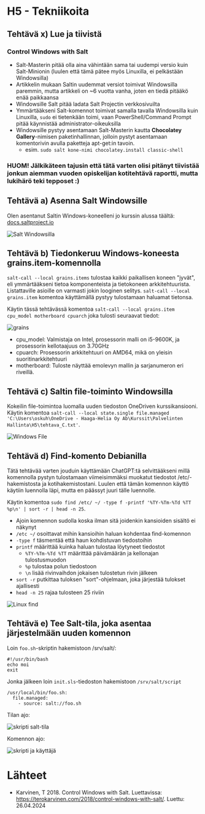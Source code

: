 # H5 - Tekniikoita

## Tehtävä x) Lue ja tiivistä

### Control Windows with Salt

- Salt-Masterin pitää olla aina vähintään sama tai uudempi versio kuin Salt-Minionin (luulen että tämä pätee myös Linuxilla, ei pelkästään Windowsilla)
- Artikkelin mukaan Saltin uudemmat versiot toimivat Windowsilla paremmin, mutta artikkeli on ~6 vuotta vanha, joten en tiedä pitääkö enää paikkaansa
- Windowsille Salt pitää ladata Salt Projectin verkkosivuilta
- Ymmärtääkseni Salt-komennot toimivat samalla tavalla Windowsilla kuin Linuxilla, ````sudo```` ei tietenkään toimi, vaan PowerShell/Command Prompt pitää käynnistää administrator-oikeuksilla
- Windowsille pystyy asentamaan Salt-Masterin kautta **Chocolatey Gallery**-nimisen paketinhallinnan, jolloin pystyt asentamaan komentorivin avulla paketteja apt-get:in tavoin.
  - esim. ````sudo salt kone-nimi chocolatey.install classic-shell````

### HUOM! Jälkikäteen tajusin että tätä varten olisi pitänyt tiivistää jonkun aiemman vuoden opiskelijan kotitehtävä raportti, mutta lukihärö teki tepposet :)

## Tehtävä a) Asenna Salt Windowsille

Olen asentanut Saltin Windows-koneelleni jo kurssin alussa täältä: [docs.saltproject.io](https://docs.saltproject.io/salt/install-guide/en/latest/topics/install-by-operating-system/windows.html)

![Salt Windowsilla](https://github.com/rakkitect/Server-Management/blob/main/Images/salt_windows.png)

## Tehtävä b) Tiedonkeruu Windows-koneesta grains.item-komennolla

````salt-call --local grains.items```` tulostaa kaikki paikallisen koneen "jyvät", eli ymmärtääkseni tietoa komponenteista ja tietokoneen arkkitehtuurista. Listattaville asioille on varmasti jokin looginen selitys.
````salt-call --local grains.item```` komentoa käyttämällä pystyy tulostamaan haluamat tietonsa.

Käytin tässä tehtävässä komentoa ````salt-call --local grains.item cpu_model motherboard cpuarch```` joka tulosti seuraavat tiedot:

![grains](https://github.com/rakkitect/Server-Management/blob/main/Images/grains.png)

- cpu_model: Valmistaja on Intel, prosessorin malli on i5-9600K, ja prosessorin kellotaajuus on 3.70GHz
- cpuarch: Prosessorin arkkitehtuuri on AMD64, mikä on yleisin suoritinarkkitehtuuri
- motherboard: Tuloste näyttää emolevyn mallin ja sarjanumeron eri riveillä.

## Tehtävä c) Saltin file-toiminto Windowsilla

Kokeilin file-toimintoa luomalla uuden tiedoston OneDriven kurssikansiooni. Käytin komentoa ````salt-call --local state.single file.managed 'C:\Users\oskuh\OneDrive - Haaga-Helia Oy Ab\Kurssit\Palvelinten Hallinta\H5\tehtava_C.txt'````.

![Windows File](https://github.com/rakkitect/Server-Management/blob/main/Images/windows_file.png)

## Tehtävä d) Find-komento Debianilla

Tätä tehtävää varten jouduin käyttämään ChatGPT:tä selvittääkseni millä komennolla pystyn tulostamaan viimeisimmäksi muokatut tiedostot /etc/-hakemistosta ja kotihakemistostani. Luulen että tämän komennon käyttö käytiin luennolla läpi, mutta en päässyt juuri tälle luennolle.

Käytin komentoa ````sudo find /etc/ ~/ -type f -printf '%TY-%Tm-%Td %TT %p\n' | sort -r | head -n 25````.

- Ajoin komennon sudolla koska ilman sitä joidenkin kansioiden sisältö ei näkynyt
- ````/etc ~/```` osoittavat mihin kansioihin haluan kohdentaa find-komennon
- ````-type f```` täsmentää että haun kohdistuvan tiedostoihin
- ````printf```` määrittää kuinka haluan tulostaa löytyneet tiedostot
  - ````%TY-%Tm-%Td %TT```` määrittää päivämäärän ja kellonajan tulostusmuodon
  - ````%p```` tulostaa polun tiedostoon
  - ````\n```` lisää rivinvaihdon jokaisen tulostetun rivin jälkeen
- ````sort -r```` putkittaa tuloksen "sort"-ohjelmaan, joka järjestää tulokset ajallisesti
- ````head -n 25```` rajaa tulosteen 25 riviin

![Linux find](https://github.com/rakkitect/Server-Management/blob/main/Images/linux_find.png)

## Tehtävä e) Tee Salt-tila, joka asentaa järjestelmään uuden komennon

Loin `foo.sh`-skriptin hakemistoon /srv/salt/:

    #!/usr/bin/bash
    echo moi
    exit

Jonka jälkeen loin `init.sls`-tiedoston hakemistoon `/srv/salt/script`

    /usr/local/bin/foo.sh:
      file.managed:
        - source: salt://foo.sh

Tilan ajo:

![skripti salt-tila](https://github.com/rakkitect/Server-Management/blob/main/Images/scripti_salt_state.png)

Komennon ajo:

![skripti ja käyttäjä](https://github.com/rakkitect/Server-Management/blob/main/Images/scriba_ja_jane.png)

# Lähteet

- Karvinen, T 2018. Control Windows with Salt. Luettavissa: https://terokarvinen.com/2018/control-windows-with-salt/. Luettu: 26.04.2024

